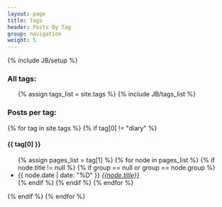 ```yaml
---
layout: page
title: Tags
header: Posts By Tag
group: navigation
weight: 5
---
```

{% include JB/setup %}

<h3>All tags:</h3>
<ul class="tags list-inline list-unstyled">
{% assign tags_list = site.tags %}  
{% include JB/tags_list %}
</ul>

<h3>Posts per tag:</h3>
{% for tag in site.tags %} 
{% if tag[0] != "diary" %}
<h4 id="{{ tag[0] }}-ref">{{ tag[0] }}</h4>
<ul>
{% assign pages_list = tag[1] %}  
{% for node in pages_list %}
{% if node.title != null %}
{% if group == null or group == node.group %}
<li>
{{ node.date | date: "%D" }}
<i><a href="{{ BASE_PATH }}{{node.url}}">{{node.title}}</a></i>
</li>
{% endif %}
{% endif %}
{% endfor %}
</ul>
{% endif %}
{% endfor %}
